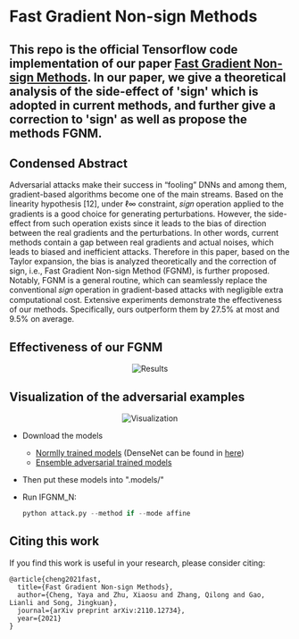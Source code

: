 # Fast Gradient Non-sign Methods

## This repo is the official **Tensorflow code** implementation of our paper [Fast Gradient Non-sign Methods](https://arxiv.org/pdf/2110.12734.pdf). In our paper, we give a theoretical analysis of the side-effect of 'sign' which is adopted in current methods, and further give a correction to 'sign' as well as propose the methods FGNM.

## Condensed Abstract
Adversarial attacks make their success in “fooling” DNNs and among them, gradient-based algorithms become one of the main streams. Based on the linearity hypothesis [12], under ℓ∞ constraint, 𝑠𝑖𝑔𝑛 operation applied to the gradients is a good choice for generating perturbations. However, the side-effect from such operation exists since it leads to the bias of direction between the real gradients and the perturbations. In other words, current methods contain a gap between real gradients and actual noises, which leads to biased and inefficient attacks. Therefore in this paper, based on the Taylor expansion, the bias is analyzed theoretically and the correction of sign, i.e., Fast Gradient Non-sign Method (FGNM), is further proposed. Notably, FGNM is a general routine, which can seamlessly replace the conventional 𝑠𝑖𝑔𝑛 operation in gradient-based attacks with negligible extra computational cost. Extensive experiments demonstrate the effectiveness of our methods. Specifically, ours outperform them by 27.5% at most and 9.5% on average. 

## Effectiveness of our FGNM
<p align="center">
  <img src="https://i.loli.net/2021/04/20/7gQ4JkiMRfOewhN.png" alt="Results"/>
</p>

## Visualization of the adversarial examples
<p align="center">
  <img src="https://i.loli.net/2021/04/20/OqB7WfVnHt5Izj3.png" alt="Visualization"/>
</p>

- Download the models

  - [Normlly trained models](https://github.com/tensorflow/models/tree/master/research/slim#Pretrained) (DenseNet can be found in [here](https://github.com/flyyufelix/DenseNet-Keras))
  - [Ensemble  adversarial trained models](https://github.com/tensorflow/models/tree/master/research/adv_imagenet_models?spm=5176.12282029.0.0.3a9e79b7cynrQf)

- Then put these models into ".models/"

- Run IFGNM_N:

  ```python
  python attack.py --method if --mode affine 

## Citing this work

If you find this work is useful in your research, please consider citing:

```
@article{cheng2021fast,
  title={Fast Gradient Non-sign Methods},
  author={Cheng, Yaya and Zhu, Xiaosu and Zhang, Qilong and Gao, Lianli and Song, Jingkuan},
  journal={arXiv preprint arXiv:2110.12734},
  year={2021}
}
```

